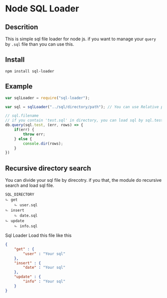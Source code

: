 # Node SQL Loader

## Descrition

This is simple sql file loader for node js. if you want to manage your `query` by `.sql` file than you can use this.

## Install

	npm install sql-loader

## Example

```javascript
var sqlLoader = require("sql-loader");

var sql = sqlLoader("../sql/directory/path"); // You can use Relative path || Absolute Path

// sql.filename 
// if you contain 'test.sql' in directory, you can load sql by sql.test
db.query(sql.test, (err, rows) => {
	if(err) {
		throw err;
	} else {
		console.dir(rows);
	}
})
```

## Recursive directory search

You can divide your sql file by direcotry. if you that, the module do recursive search and load sql file.

	SQL_DIRECTORY
	ㄴ get
		ㄴ user.sql
	ㄴ insert
		ㄴ date.sql
	ㄴ update
		ㄴ info.sql

Sql Loader Load this file like this

```json
{
	"get" : {
		"user" : "Your sql"
	},
	"insert" : {
		"date" : "Your sql"
	},
	"update" : {
		"info" : "Your sql"
	}
}
```
